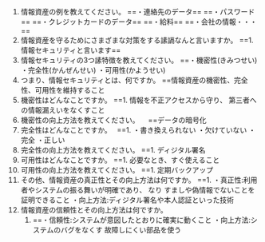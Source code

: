 1. 情報資産の例を教えてください。
		==・連絡先のデータ==
		==・パスワード==
		==・クレジットカードのデータ==
		==・給料==
		==・会社の情報・・・==
2. 情報資産を守るためにさまざまな対策をする䛾䛿なんと言いますか。
		==1. 情報セキュリティと言います==
3. 情報セキュリティの3つ䛾特徴を教えてください。
		==・機密性(きみつせい)
		・完全性(かんぜんせい)
		・可用性(かようせい)
4. つまり、情報セキュリティとは、何ですか。
		==情報資産の機密性、完全性、可用性を維持すること
5. 機密性はどんなことですか。
		==1. 情報を不正アクセスから守り、
		第三者への情報漏えいをなくすこと
6. 機密性の向上方法を教えてください。
	　==データの暗号化
7. 完全性はどんなことですか。　
	==1. ・書き換えられない
	・欠けていない
	・完全
	・正しい
8. 完全性の向上方法を教えてください。
	==1. ディジタル署名
9. 可用性はどんなことですか。
	==1. 必要なとき、すぐ使えること
10. 可用性の向上方法を教えてください。
	==1. 定期バックアップ
11. その他、情報資産の真正性とその向上方法は何ですか。
	==1. ・真正性:利用者やシステムの振る舞いが明確であり、 なり
	すましや偽情報でないことを証明できること
	・向上方法:ディジタル署名や本人認証といった技術
12. 情報資産の信頼性とその向上方法は何ですか。
	1. ==・信頼性:システムが意図したとおりに確実に動くこと
		・向上方法:システムのバグをなくす
		故障しにくい部品を使う